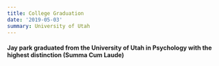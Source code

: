 ```yaml
---
title: College Graduation
date: '2019-05-03'
summary: University of Utah
---
```


#### Jay park graduated from the University of Utah in Psychology with the highest distinction (Summa Cum Laude)
    

